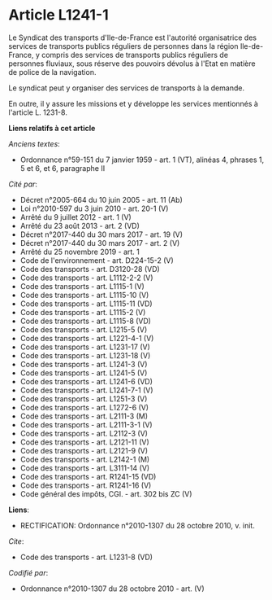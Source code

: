 # Article L1241-1

Le Syndicat des transports d'Ile-de-France est l'autorité organisatrice des services de transports publics réguliers de
personnes dans la région Ile-de-France, y compris des services de transports publics réguliers de personnes fluviaux, sous
réserve des pouvoirs dévolus à l'Etat en matière de police de la navigation. 

Le syndicat peut y organiser des services de transports à la demande. 

En outre, il y assure les missions et y développe les services mentionnés à l'article L. 1231-8.

**Liens relatifs à cet article**

_Anciens textes_:

  - Ordonnance n°59-151 du 7 janvier 1959 - art. 1 (VT), alinéas 4, phrases 1, 5 et 6, et 6, paragraphe II

_Cité par_:

  - Décret n°2005-664 du 10 juin 2005 - art. 11 (Ab)
  - Loi n°2010-597 du 3 juin 2010 - art. 20-1 (V)
  - Arrêté du 9 juillet 2012 - art. 1 (V)
  - Arrêté du 23 août 2013 - art. 2 (VD)
  - Décret n°2017-440 du 30 mars 2017 - art. 19 (V)
  - Décret n°2017-440 du 30 mars 2017 - art. 2 (V)
  - Arrêté du 25 novembre 2019 - art. 1
  - Code de l'environnement - art. D224-15-2 (V)
  - Code des transports - art. D3120-28 (VD)
  - Code des transports - art. L1112-2-2 (V)
  - Code des transports - art. L1115-1 (V)
  - Code des transports - art. L1115-10 (V)
  - Code des transports - art. L1115-11 (VD)
  - Code des transports - art. L1115-2 (V)
  - Code des transports - art. L1115-8 (VD)
  - Code des transports - art. L1215-5 (V)
  - Code des transports - art. L1221-4-1 (V)
  - Code des transports - art. L1231-17 (V)
  - Code des transports - art. L1231-18 (V)
  - Code des transports - art. L1241-3 (V)
  - Code des transports - art. L1241-5 (V)
  - Code des transports - art. L1241-6 (VD)
  - Code des transports - art. L1241-7-1 (V)
  - Code des transports - art. L1251-3 (V)
  - Code des transports - art. L1272-6 (V)
  - Code des transports - art. L2111-3 (M)
  - Code des transports - art. L2111-3-1 (V)
  - Code des transports - art. L2112-3 (V)
  - Code des transports - art. L2121-11 (V)
  - Code des transports - art. L2121-9 (V)
  - Code des transports - art. L2142-1 (M)
  - Code des transports - art. L3111-14 (V)
  - Code des transports - art. R1241-15 (VD)
  - Code des transports - art. R1241-16 (V)
  - Code général des impôts, CGI. - art. 302 bis ZC (V)

**Liens**:

  - RECTIFICATION: Ordonnance n°2010-1307 du 28 octobre 2010, v. init.

_Cite_:

  - Code des transports - art. L1231-8 (VD)

_Codifié par_:

  - Ordonnance n°2010-1307 du 28 octobre 2010 - art. (V)
